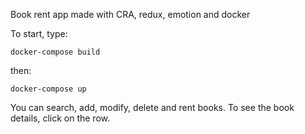 Book rent app made with CRA, redux, emotion and docker

To start, type:

`docker-compose build`

then:

`docker-compose up`

You can search, add, modify, delete and rent books. To see the book details, click on the row.
